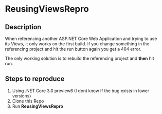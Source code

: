 # ReusingViewsRepro

## Description

When referencing another ASP.NET Core Web Application and trying to use its Views, it only works on the first build. 
If you change something in the referencing project and hit the run button again you get a 404 error.

The only working solution is to rebuild the referencing project and **then** hit run. 

## Steps to reproduce

1. Using .NET Core 3.0 preview6 (I dont know if the bug exists in lower versions)
1. Clone this Repo
1. Run **ReusingViewsRepro**
